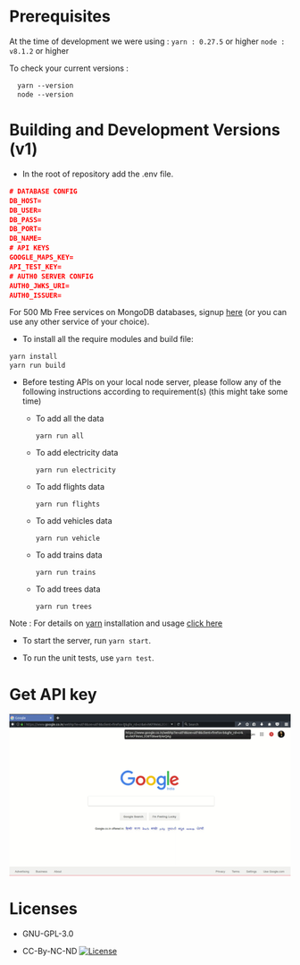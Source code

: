 # Prerequisites

At the time of development we were using :
`yarn : 0.27.5` or higher
`node : v8.1.2` or higher

To check your current versions :

```
  yarn --version
  node --version
```

# Building and Development Versions (v1)

* In the root of repository add the .env file.

```JSON
# DATABASE CONFIG
DB_HOST=
DB_USER=
DB_PASS=
DB_PORT=
DB_NAME=
# API KEYS
GOOGLE_MAPS_KEY=
API_TEST_KEY=
# AUTH0 SERVER CONFIG
AUTH0_JWKS_URI=
AUTH0_ISSUER=
```

 For 500 Mb Free services on MongoDB databases, signup [here](https://www.mlab.com/signup) (or you can use any other service of your choice).

* To install all the require modules and build file:

```
yarn install
yarn run build
```

* Before testing APIs on your local node server, please follow any of the following instructions according to requirement(s) (this might take some time)

    * To add all the data 
       ```
       yarn run all
       ```
    * To add electricity data
      ```
      yarn run electricity
      ``` 
    * To add flights data
      ```
      yarn run flights
      ```
    * To add vehicles data
      ```
      yarn run vehicle
      ```
    * To add trains data
      ```
      yarn run trains
      ```
    * To add trees data
      ```
      yarn run trees
      ```
      
Note : For details on [yarn](https://yarnpkg.com) installation and usage [click here](https://yarnpkg.com/en/docs/usage)

* To start the server, run `yarn start`.

* To run the unit tests, use `yarn test`.

# Get API key

![api key](./gif/api.gif)

# Licenses

* GNU-GPL-3.0

* CC-By-NC-ND [![License](https://i.creativecommons.org/l/by-nc-nd/4.0/88x31.png)](http://creativecommons.org/licenses/by-nc-nd/4.0/)
